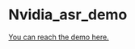 # Nvidia_asr_demo

[You can reach the demo here.](https://hxing093020-nvidia-asr-demo-demo-zsfpge.streamlit.app/)
